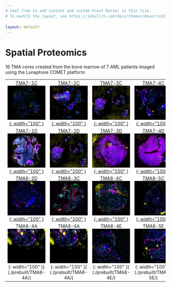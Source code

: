 ```yaml
---
# Feel free to add content and custom Front Matter to this file.
# To modify the layout, see https://jekyllrb.com/docs/themes/#overriding-theme-defaults

layout: default
---
```


# Spatial Proteomics
16 TMA cores created from the bone marrow of 7 AML patients imaged using the Lunaphore COMET platform.

|              |                   |       |         |
|:------------:|:-----------------:|:-----:|:-------:|
|[ TMA7-1C <br> ![](./prebuilt/TMA7-1C/TMA7-1C.jpg){: width="100" }](./prebuilt/TMA7-1C/)| [ TMA7-2C <br> ![](./prebuilt/TMA7-2C/TMA7-2C.jpg){: width="100" }](./prebuilt/TMA7-2C/) | [ TMA7-3C <br> ![](./prebuilt/TMA7-3C/TMA7-3C.jpg){: width="100" }](./prebuilt/TMA7-3C/)  | [ TMA7-4C <br> ![](./prebuilt/TMA7-4C/TMA7-4C.jpg){: width="100" }](./prebuilt/TMA7-4C/) |
| [ TMA7-1D <br> ![](./prebuilt/TMA7-1D/TMA7-1D.jpg){: width="100" }](./prebuilt/TMA7-1D/) | [ TMA7-2D <br> ![](./prebuilt/TMA7-2D/TMA7-2D.jpg){: width="100" }](./prebuilt/TMA7-2D/)   | [ TMA7-3D <br> ![](./prebuilt/TMA7-3D/TMA7-3D.jpg){: width="100" }](./prebuilt/TMA7-3D/)  | [ TMA7-4D <br> ![](./prebuilt/TMA7-4D/TMA7-4D.jpg){: width="100" }](./prebuilt/TMA7-4D/) |
|[ TMA8-2D <br> ![](./prebuilt/tma8-2d/tma8-2d.jpg){: width="100" }](./prebuilt/tma8-2d/)|[ TMA8-3C <br> ![](./prebuilt/TMA8-3C/tma8-3c.jpg){: width="100" }](./prebuilt/TMA8-3C/)|[ TMA8-4C <br> ![](./prebuilt/TMA8-4C/TMA8-4C.jpg){: width="100" }](./prebuilt/TMA8-4C/)| [ TMA8-5C <br> ![](./prebuilt/TMA8-5C/TMA8-5C.jpg){: width="100" }](./prebuilt/TMA8-5C/) |
| TMA8-4A <br> ![](./prebuilt/TMA8-4A/TMA8-4A.jpg){: width="100" }](./prebuilt/TMA8-4A/)| TMA8-4A <br> ![](./prebuilt/TMA8-4A/TMA8-4A.jpg){: width="100" }](./prebuilt/TMA8-4A/) | TMA8-4E <br> ![](./prebuilt/TMA8-4E/TMA8-4E.jpg){: width="100" }](./prebuilt/TMA8-4E/)  | TMA8-5E <br> ![](./prebuilt/TMA8-5E/TMA8-5E.jpg){: width="100" }](./prebuilt/TMA8-5E/) |

